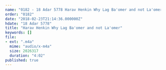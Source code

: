 ```yaml
---
name: "0182 - 18 Adar 5778 Harav Henkin Why Lag Ba'omer and not La'omer"
order: "0182"
date: "2018-02-23T21:14:36.000000Z"
hdate: "18 Adar 5778"
title: "Harav Henkin Why Lag Ba'omer and not La'omer"
keywords: []
file:
- ext: ".m4a"
  mime: "audio/x-m4a"
  size: 2026317
  duration: "4:02"
published: true
---
```


